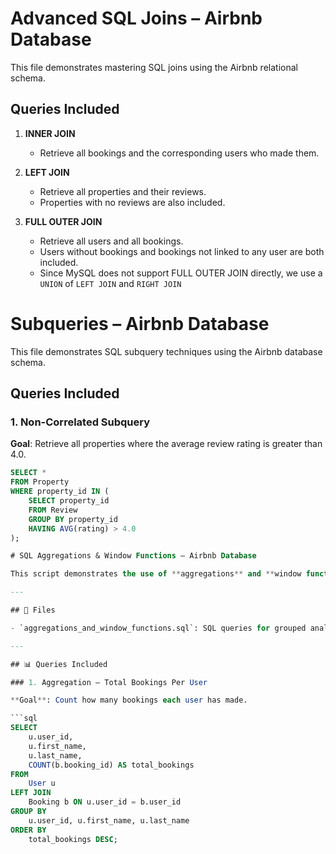 # Advanced SQL Joins – Airbnb Database

This file demonstrates mastering SQL joins using the Airbnb relational schema.

## Queries Included

1. **INNER JOIN**
   - Retrieve all bookings and the corresponding users who made them.

2. **LEFT JOIN**
   - Retrieve all properties and their reviews.
   - Properties with no reviews are also included.

3. **FULL OUTER JOIN**
   - Retrieve all users and all bookings.
   - Users without bookings and bookings not linked to any user are both included.
   - Since MySQL does not support FULL OUTER JOIN directly, we use a `UNION` of `LEFT JOIN` and `RIGHT JOIN`

# Subqueries – Airbnb Database

This file demonstrates SQL subquery techniques using the Airbnb database schema.

## Queries Included

### 1. Non-Correlated Subquery
**Goal**: Retrieve all properties where the average review rating is greater than 4.0.

```sql
SELECT *
FROM Property
WHERE property_id IN (
    SELECT property_id
    FROM Review
    GROUP BY property_id
    HAVING AVG(rating) > 4.0
);

# SQL Aggregations & Window Functions – Airbnb Database

This script demonstrates the use of **aggregations** and **window functions** for data analysis in an Airbnb-like relational database.

---

## 📁 Files

- `aggregations_and_window_functions.sql`: SQL queries for grouped analysis and property ranking.

---

## 📊 Queries Included

### 1. Aggregation – Total Bookings Per User

**Goal**: Count how many bookings each user has made.

```sql
SELECT
    u.user_id,
    u.first_name,
    u.last_name,
    COUNT(b.booking_id) AS total_bookings
FROM
    User u
LEFT JOIN
    Booking b ON u.user_id = b.user_id
GROUP BY
    u.user_id, u.first_name, u.last_name
ORDER BY
    total_bookings DESC;
